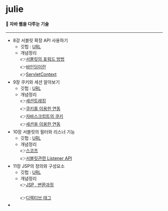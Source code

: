 # julie

####  📘 자바 웹을 다루눈 기술

----

- 8강 서블릿 확장 API 사용하기
    - 깃헙 : [URL](https://github.com/2020JSP/julie/tree/master/src/ch8) <br/>
    - 개념정리 <br/>
        👉[서블릿의 포워드 방법 ](https://juliea.tistory.com/6) <br/>
        👉[바인딩이란](https://juliea.tistory.com/7) <br/>
        👉[ServletContext ](https://juliea.tistory.com/8) <br/>
- 9장 쿠키와 세션 알아보기 
    - 깃헙 : 
    [URL](https://github.com/2020JSP/julie/tree/master/src/ch9)
    - 개념정리  <br/>
        👉[세션트레킹](https://juliea.tistory.com/9) <br/>
        👉[쿠키를 이용한 연동](https://juliea.tistory.com/10) <br/>
        👉[자바스크립트의 쿠키](https://juliea.tistory.com/11) <br/>
        👉[세션을 이용한 연동](https://juliea.tistory.com/12) <br/>
 - 10장 서블릿의 필터와 리스너 기능 
    - 깃헙 : 
    [URL](https://github.com/2020JSP/julie/tree/master/src/ch10)
    - 개념정리 <br/>
        👉[스코프](https://juliea.tistory.com/13) <br/>
        👉[서블릿관련  Listener API](https://juliea.tistory.com/14) <br/>
 - 11장 JSP의 정의와 구성요소
    - 깃헙 : 
    [URL](https://github.com/2020JSP/julie/tree/master/src/ch11)
    - 개념정리 <br/>
        👉[JSP , 변환과정 ](https://juliea.tistory.com/15) <br/>\
        👉[디렉티브 태그 ](https://juliea.tistory.com/16) <br/>
-